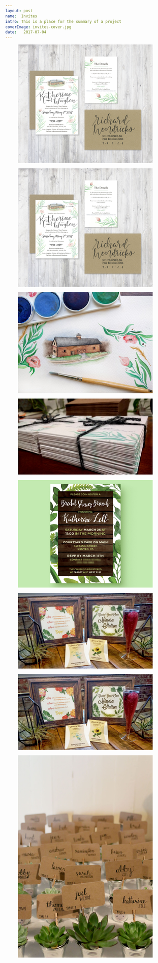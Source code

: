 ```yaml
---
layout: post
name:  Invites
intro: This is a place for the summary of a project
coverImage: invites-cover.jpg
date:   2017-07-04
---
```



<figure>
    <img src="../img/invites-1.jpg" alt="invites" />
</figure>
<figure>
    <img src="../img/invites-2.jpg" alt="invites" />
</figure>
<figure>
    <img src="../img/invites-3.jpg" alt="invites" />
</figure>
<figure>
    <img src="../img/invites-4.jpg" alt="invites" />
</figure>
<figure>
    <img src="../img/invites-5.jpg" alt="invites" />
</figure>
<figure>
    <img src="../img/invites-6.jpeg" alt="invites" />
</figure>
<figure>
    <img src="../img/invites-7.jpg" alt="invites" />
</figure>
<figure>
    <img src="../img/invites-8.jpg" alt="invites" />
</figure>
